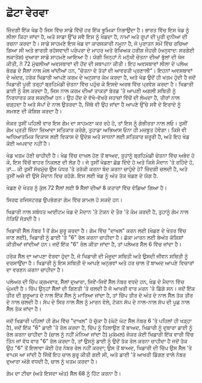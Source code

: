 # ਛੋਟਾ ਵੇਰਵਾ

ਜ਼ਿੰਦਗੀ ਇੱਕ ਖੇਡ ਹੈ ਜਿਸ ਵਿੱਚ ਸਾਡੇ ਵਿੱਚੋਂ ਹਰ ਇੱਕ ਭੂਮਿਕਾ ਨਿਭਾਉਂਦਾ ਹੈ। ਭਾਰਤ ਵਿੱਚ ਇਸ ਖੇਡ ਨੂੰ ਲੀਲਾ ਕਿਹਾ ਜਾਂਦਾ ਹੈ, ਅਤੇ ਸਾਡਾ ਉੱਚ ਸਵੈ ਇਸ ਨੂੰ ਖੇਡਦਾ ਹੈ, ਨਾਮਾਂ ਅਤੇ ਰੂਪਾਂ ਦੀ ਪੂਰੀ ਦੁਨੀਆ ਦੀ ਰਚਨਾ ਕਰਦਾ ਹੈ। ਸਾਡੇ ਸਾਹਮਣੇ ਇਸ ਖੇਡ ਦਾ ਕਾਰਜਕਾਰੀ ਨਮੂਨਾ ਹੈ, ਜੋ ਪੁਰਾਤਨ ਸਮੇਂ ਵਿੱਚ ਰਚਿਆ ਗਿਆ ਸੀ ਅਤੇ ਭਾਰਤੀ ਰਹੱਸਵਾਦੀ ਪਰੰਪਰਾ ਦੇ ਮਾਹਰ ਅਤੇ ਰੱਖਿਅਕ ਹਰੀਸ਼ ਜੌਹਰੀ (ਅਨੁਵਾਦ: ਸਰਗੇਈ ਲਕਾਤੋਸ਼) ਦੁਆਰਾ ਸਾਡੇ ਸਾਹਮਣੇ ਆਇਆ ਹੈ। ਯੋਗੀ ਜਿਨ੍ਹਾਂ ਨੇ ਮਨੁੱਖੀ ਚੇਤਨਾ ਦੀਆਂ ਭੁੱਲਾਂ ਦੀ ਖੋਜ ਕੀਤੀ, ਨੇ 72 ਮੁੱਢਲੀਆਂ ਅਵਸਥਾਵਾਂ ਦੀ ਹੋਂਦ ਦੀ ਸਥਾਪਨਾ ਕੀਤੀ। ਇਹ ਅਵਸਥਾਵਾਂ ਲੀਲਾ ਦੇ ਪਲੇਅ ਬੋਰਡ ਦੇ ਸੈੱਲਾਂ ਨਾਲ ਮੇਲ ਖਾਂਦੀਆਂ ਹਨ, "ਚੇਤਨਾ ਦੇ ਤੱਤਾਂ ਦੀ ਆਵਰਤੀ ਪ੍ਰਣਾਲੀ"। ਇਹਨਾਂ ਅਵਸਥਾਵਾਂ ਦੇ ਅੰਦਰ, ਹਰੇਕ ਖਿਡਾਰੀ ਆਪਣੇ ਕਰਮ ਦੇ ਅਨੁਸਾਰ ਕੰਮ ਕਰਦਾ ਹੈ, ਅਤੇ ਖੇਡ ਉਦੋਂ ਹੀ ਖਤਮ ਹੁੰਦੀ ਹੈ ਜਦੋਂ ਖਿਡਾਰੀ ਪੂਰੀ ਤਰ੍ਹਾਂ ਬ੍ਰਹਿਮੰਡੀ ਚੇਤਨਾ ਵਿੱਚ ਪਹੁੰਚ ਕੇ ਇਸਦੇ ਅਰਥ ਵਿੱਚ ਪ੍ਰਵੇਸ਼ ਕਰਦਾ ਹੈ। ਖਿਡਾਰੀ ਡਾਈ ਨੂੰ ਰੋਲ ਕਰਦਾ ਹੈ, ਜਿਸ ਨਾਲ ਕਰਮ ਦੀਆਂ ਤਾਕਤਾਂ ਬੋਰਡ 'ਤੇ ਆਪਣੀ ਅਗਲੀ ਸਥਿਤੀ ਨੂੰ ਨਿਰਧਾਰਤ ਕਰ ਸਕਦੀਆਂ ਹਨ। ਉਹ ਹੋਂਦ ਦੇ ਵੱਖੋ-ਵੱਖਰੇ ਜਹਾਜ਼ਾਂ ਵਿੱਚੋਂ ਦੀ ਲੰਘਦਾ ਹੈ, ਤੀਰਾਂ ਨਾਲ ਚੜ੍ਹਦਾ ਹੈ ਅਤੇ ਸੱਪਾਂ ਦੇ ਨਾਲ ਉਤਰਦਾ ਹੈ, ਜਿੱਥੇ ਵੀ ਉਹ ਜਾਂਦਾ ਹੈ ਆਪਣੇ ਉੱਚੇ ਸਵੈ ਦੇ ਇਰਾਦੇ ਨੂੰ ਸਮਝਣ ਦੀ ਕੋਸ਼ਿਸ਼ ਕਰਦਾ ਹੈ।

ਜੇਕਰ ਤੁਸੀਂ ਪਹਿਲੀ ਵਾਰ ਇਸ ਗੇਮ ਦਾ ਸਾਹਮਣਾ ਕਰ ਰਹੇ ਹੋ, ਤਾਂ ਇਸ ਨੂੰ ਗੰਭੀਰਤਾ ਨਾਲ ਲਓ। ਤੁਸੀਂ ਗੇਮ ਪ੍ਰਤੀ ਜਿੰਨਾ ਜ਼ਿਆਦਾ ਸਤਿਕਾਰ ਕਰੋਗੇ, ਤੁਹਾਡਾ ਅਭਿਆਸ ਓਨਾ ਹੀ ਮਜ਼ਬੂਤ ਹੋਵੇਗਾ। ਕਿਸੇ ਵੀ ਅਧਿਆਤਮਿਕ ਵਿਕਾਸ ਲਈ ਵਿਕਾਸ ਦੇ ਉਦੇਸ਼ ਅਤੇ ਸਾਧਨਾਂ ਲਈ ਸਤਿਕਾਰ ਜ਼ਰੂਰੀ ਹੈ, ਅਤੇ ਇਹ ਖੇਡ ਕੋਈ ਅਪਵਾਦ ਨਹੀਂ ਹੈ।

ਖੇਡ ਖਤਮ ਹੋਣੀ ਚਾਹੀਦੀ ਹੈ। ਖੇਡ ਵਿੱਚ ਦਾਖਲ ਹੋਣ ਤੋਂ ਬਾਅਦ, ਤੁਹਾਨੂੰ ਬ੍ਰਹਿਮੰਡੀ ਚੇਤਨਾ ਵਿੱਚ ਅਭੇਦ ਹੋ ਕੇ, ਇਸ ਵਿੱਚੋਂ ਬਾਹਰ ਨਿਕਲਣ ਦੀ ਲੋੜ ਹੈ। ਜੇ ਤੁਸੀਂ ਖੇਡਣਾ ਛੱਡ ਦਿੰਦੇ ਹੋ ਅਤੇ ਕਿਸੇ ਮੈਦਾਨ 'ਤੇ ਰਹਿੰਦੇ ਹੋ, ਤਾਂ... ਕੀ ਤੁਸੀਂ ਸੱਚਮੁੱਚ ਉਸ ਪੱਧਰ 'ਤੇ ਤਰੱਕੀ ਕਰਨਾ ਬੰਦ ਕਰਨਾ ਚਾਹੁੰਦੇ ਹੋ? ਜ਼ਿੰਦਗੀ ਚਲਦੀ ਹੈ, ਅਤੇ ਤੁਸੀਂ ਅਜੇ ਵੀ ਉਸੇ ਮੈਦਾਨ ਵਿਚ ਰਹੋਗੇ. ਇਸ ਲਈ ਖੇਡ ਨੂੰ ਅੰਤ ਤੱਕ ਖੇਡਣ ਦੇ ਯੋਗ ਹੈ.

ਖੇਡਣ ਦੇ ਖੇਤਰ ਨੂੰ ਕੁੱਲ 72 ਸੈੱਲਾਂ ਲਈ 9 ਸੈੱਲਾਂ ਦੀਆਂ 8 ਕਤਾਰਾਂ ਵਿੱਚ ਵੰਡਿਆ ਗਿਆ ਹੈ।

ਸਿਰਫ ਰਜਿਸਟਰਡ ਉਪਭੋਗਤਾ ਗੇਮ ਵਿੱਚ ਸ਼ਾਮਲ ਹੋ ਸਕਦੇ ਹਨ।

ਖਿਡਾਰੀ ਨਾਲ ਸਬੰਧਤ ਆਈਟਮ ਖੇਡ ਦੇ ਮੈਦਾਨ 'ਤੇ ਟੋਕਨ ਦੇ ਤੌਰ 'ਤੇ ਕੰਮ ਕਰਦੀ ਹੈ, ਤੁਹਾਨੂੰ ਗੇਮ ਨਾਲ ਨੇੜਿਓਂ ਜੋੜਦੀ ਹੈ।

ਖਿਡਾਰੀ ਸੈੱਲ ਨੰਬਰ 1 ਤੋਂ ਗੇਮ ਸ਼ੁਰੂ ਕਰਦਾ ਹੈ। ਗੇਮ ਵਿੱਚ "ਦਾਖਲ" ਕਰਨ ਲਈ (ਖੇਡਣ ਦੇ ਖੇਤਰ ਵਿੱਚ ਜਾਣ ਲਈ), ਖਿਡਾਰੀ ਨੂੰ ਡਾਈ 'ਤੇ "6" ਰੋਲ ਕਰਨਾ ਚਾਹੀਦਾ ਹੈ। ਛੱਕਾ ਮਾਰਨ ਲਈ ਬੇਅੰਤ ਕੋਸ਼ਿਸ਼ਾਂ ਕੀਤੀਆਂ ਜਾਂਦੀਆਂ ਹਨ। ਜਦੋਂ ਇੱਕ "6" ਰੋਲ ਕੀਤਾ ਜਾਂਦਾ ਹੈ, ਤਾਂ ਪਲੇਅਰ ਸੈੱਲ 6 ਵਿੱਚ ਜਾਂਦਾ ਹੈ।

ਹਰੇਕ ਸੈੱਲ ਦਾ ਆਪਣਾ ਵੇਰਵਾ ਹੁੰਦਾ ਹੈ, ਜੋ ਖਿਡਾਰੀ ਦੀ ਮੌਜੂਦਾ ਸਥਿਤੀ ਅਤੇ ਉਸਦੀ ਜੀਵਨ ਸਥਿਤੀ ਨੂੰ ਦਰਸਾਉਂਦਾ ਹੈ। ਖਿਡਾਰੀ ਨੂੰ ਇਸ ਸਥਿਤੀ ਦੇ ਆਪਣੇ ਅਨੁਭਵਾਂ ਅਤੇ ਹਰ ਚਾਲ ਤੋਂ ਬਾਅਦ ਆਪਣੇ ਵਿਚਾਰਾਂ ਦਾ ਵਰਣਨ ਕਰਨਾ ਚਾਹੀਦਾ ਹੈ।

ਪਲੇਅਰ ਦੀ ਚਿੱਪ ਕ੍ਰਮਵਾਰ, ਸੈੱਲਾਂ ਦੁਆਰਾ, ਜਿਵੇਂ-ਜਿਵੇਂ ਸੈੱਲ ਨੰਬਰ ਵਧਦੇ ਹਨ, ਖੇਡ ਦੇ ਮੈਦਾਨ ਵਿੱਚ ਘੁੰਮਦੀ ਹੈ। ਚਿੱਪ ਉਨ੍ਹਾਂ ਸੈੱਲਾਂ ਦੀ ਗਿਣਤੀ 'ਤੇ ਚਲਦੀ ਹੈ ਜੋ ਆਖਰੀ ਵਾਰ ਮਰਨ 'ਤੇ ਡਿੱਗੇ ਸਨ। ਜਦੋਂ ਇੱਕ ਤੀਰ ਦੀ ਸ਼ੁਰੂਆਤ ਦੇ ਨਾਲ ਇੱਕ ਸੈੱਲ ਨੂੰ ਮਾਰਿਆ ਜਾਂਦਾ ਹੈ, ਤਾਂ ਚਿੱਪ ਤੀਰ ਦੇ ਅੰਤ ਦੇ ਨਾਲ ਸੈੱਲ ਤੱਕ ਤੀਰ ਦੇ ਨਾਲ ਚਲਦੀ ਹੈ। ਸੱਪ ਦੇ ਸਿਰ ਨਾਲ ਸੈੱਲ ਨੂੰ ਮਾਰਨ ਵੇਲੇ, ਟੋਕਨ ਸੱਪ ਦੇ ਨਾਲ-ਨਾਲ ਸੱਪ ਦੀ ਪੂਛ ਨਾਲ ਸੈੱਲ ਤੱਕ ਜਾਂਦਾ ਹੈ।

ਜਦੋਂ ਖਿਡਾਰੀ ਪਹਿਲਾਂ ਹੀ ਗੇਮ ਵਿੱਚ "ਦਾਖਲ" ਹੋ ਚੁੱਕਾ ਹੈ (ਘੱਟੋ ਘੱਟ ਸੈੱਲ ਨੰਬਰ 6 'ਤੇ ਪਹਿਲਾਂ ਹੀ ਖੜ੍ਹਾ ਹੈ), ਜਦੋਂ ਇੱਕ "6" ਡਾਈ 'ਤੇ ਰੋਲ ਕਰਦਾ ਹੈ, ਚਿੱਪ ਨੂੰ ਹਿਲਾਉਣ ਤੋਂ ਬਾਅਦ, ਖਿਡਾਰੀ ਨੂੰ ਦੁਬਾਰਾ ਡਾਈ ਨੂੰ ਰੋਲ ਕਰਨਾ ਚਾਹੀਦਾ ਹੈ (ਚਾਲ ਨੂੰ ਨਹੀਂ ਮੰਨਿਆ ਜਾਂਦਾ ਹੈ) ਮੁਕੰਮਲ) ਜੇਕਰ ਕੋਈ ਖਿਡਾਰੀ ਇੱਕ ਵਾਰੀ ਵਿੱਚ ਤਿੰਨ ਜਾਂ ਵੱਧ ਵਾਰ "6" ਰੋਲ ਕਰਦਾ ਹੈ, ਤਾਂ ਉਸਨੂੰ ਡਾਈ ਨੂੰ ਉਦੋਂ ਤੱਕ ਰੋਲ ਕਰਨਾ ਚਾਹੀਦਾ ਹੈ ਜਦੋਂ ਤੱਕ ਉਹ "6" ਤੋਂ ਇਲਾਵਾ ਕੋਈ ਹੋਰ ਨੰਬਰ ਰੋਲ ਨਹੀਂ ਕਰਦਾ; ਉਸ ਤੋਂ ਬਾਅਦ, ਖਿਡਾਰੀ ਦੀ ਚਿੱਪ ਉਸ ਸੈੱਲ 'ਤੇ ਵਾਪਸ ਆ ਜਾਂਦੀ ਹੈ ਜਿੱਥੋਂ ਇਹ ਚਾਲ ਸ਼ੁਰੂ ਕੀਤੀ ਗਈ ਸੀ, ਅਤੇ ਡਾਈ 'ਤੇ ਆਖਰੀ ਡਿੱਗਣ ਵਾਲੇ ਨੰਬਰ ਦੁਆਰਾ ਅੱਗੇ ਵਧਦੀ ਹੈ, ਚਾਲ ਨੂੰ ਖਤਮ ਕਰਦਾ ਹੈ।

ਗੇਮ ਦਾ ਟੀਚਾ (ਅਤੇ ਇਸਦਾ ਅੰਤ) ਸੈੱਲ 68 ਨੂੰ ਹਿੱਟ ਕਰਨਾ ਹੈ।
